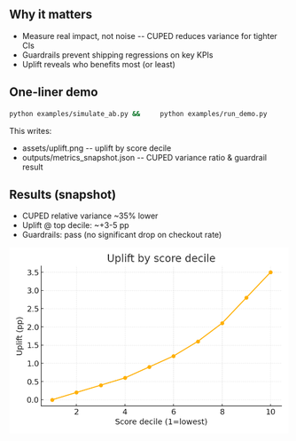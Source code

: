 ## Why it matters
- Measure real impact, not noise -- CUPED reduces variance for tighter CIs
- Guardrails prevent shipping regressions on key KPIs
- Uplift reveals who benefits most (or least)

## One-liner demo
```bash
python examples/simulate_ab.py &&     python examples/run_demo.py
```

This writes:
- assets/uplift.png -- uplift by score decile
- outputs/metrics_snapshot.json -- CUPED variance ratio & guardrail result

## Results (snapshot)
- CUPED relative variance ~35% lower
- Uplift @ top decile: ~+3-5 pp
- Guardrails: pass (no significant drop on checkout rate)

![Uplift chart](assets/uplift.png)
